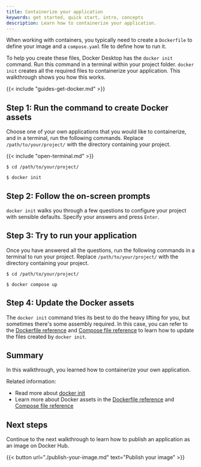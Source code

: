 ```yaml
---
title: Containerize your application
keywords: get started, quick start, intro, concepts
description: Learn how to containerize your application.
---
```


When working with containers, you typically need to create a `Dockerfile` to define your image and a `compose.yaml` file to define how to run it.

To help you create these files, Docker Desktop has the `docker init` command. Run this command in a terminal within your project folder. `docker init` creates all the required files to containerize your application. This walkthrough shows you how this works.

{{< include "guides-get-docker.md" >}}

## Step 1: Run the command to create Docker assets

Choose one of your own applications that you would like to containerize, and in a terminal, run the following commands. Replace `/path/to/your/project/` with the directory containing your project.

{{< include "open-terminal.md" >}}

```console
$ cd /path/to/your/project/
```
```console
$ docker init
```

## Step 2: Follow the on-screen prompts

`docker init` walks you through a few questions to configure your project with sensible defaults. Specify your answers and press `Enter`.

## Step 3: Try to run your application

Once you have answered all the questions, run the following commands in a terminal to run your project. Replace `/path/to/your/project/` with the directory containing your project.

```console
$ cd /path/to/your/project/
```
```console
$ docker compose up
```

## Step 4: Update the Docker assets

The `docker init` command tries its best to do the heavy lifting for you, but sometimes there's some assembly required. In this case, you can refer to the [Dockerfile reference⁠](/reference/dockerfile/) and [Compose file reference](/compose/compose-file/)⁠ to learn how to update the files created by `docker init`.

## Summary

In this walkthrough, you learned how to containerize your own application.

Related information:

- Read more about [docker init](../../reference/cli/docker/init.md)
- Learn more about Docker assets in the [Dockerfile reference⁠](/reference/dockerfile/) and [Compose file reference](/compose/compose-file/)

## Next steps

Continue to the next walkthrough to learn how to publish an application as an image on Docker Hub.

{{< button url="./publish-your-image.md" text="Publish your image" >}}